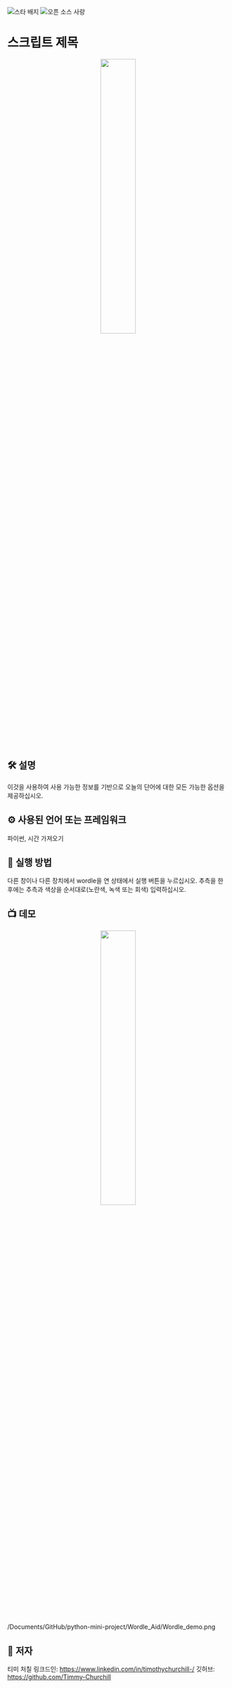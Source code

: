 <!--이 부분을 삭제하지 마십시오-->
![스타 배지](https://img.shields.io/static/v1?label=%F0%9F%8C%9F&message=If%20Useful&style=style=flat&color=BC4E99)
![오픈 소스 사랑](https://badges.frapsoft.com/os/v1/open-source.svg?v=103)

# 스크립트 제목


<p align="center">
<img src="https://upload.wikimedia.org/wikipedia/commons/thumb/1/15/Wordle_screenshot_2.png/256px-Wordle_screenshot_2.png" width=40% height=40%>



<!--이미지는 프로젝트의 삽화이며, 여기서 팁은 유머 감각을 최대한 활용하는 것입니다 :D

다음과 같이 마크다운 사진 삽입을 복사하여 붙여넣을 수 있습니다.
<p align="center">
<img src="your-source-is-here" width=40% height=40%>
-->


## 🛠️ 설명
<!--아래 줄을 삭제하고 원하는 내용을 추가하십시오-->
이것을 사용하여 사용 가능한 정보를 기반으로 오늘의 단어에 대한 모든 가능한 옵션을 제공하십시오.

## ⚙️ 사용된 언어 또는 프레임워크
<!--아래 줄을 삭제하고 원하는 내용을 추가하십시오-->
파이썬, 시간 가져오기

## 🌟 실행 방법
<!--아래 줄을 삭제하고 원하는 내용을 추가하십시오-->
다른 창이나 다른 장치에서 wordle을 연 상태에서 실행 버튼을 누르십시오. 추측을 한 후에는 추측과 색상을 순서대로(노란색, 녹색 또는 회색) 입력하십시오.

## 📺 데모
<p align="center">
<img src="https://upload.wikimedia.org/wikipedia/commons/thumb/d/dd/Wordle_demo.png/512px-Wordle_demo.png" width=40% height=40%>

/Documents/GitHub/python-mini-project/Wordle_Aid/Wordle_demo.png

## 🤖 저자
<!--아래 줄을 삭제하고 원하는 내용을 추가하십시오-->
티미 처칠
링크드인: https://www.linkedin.com/in/timothychurchill-/
깃허브: https://github.com/Timmy-Churchill
